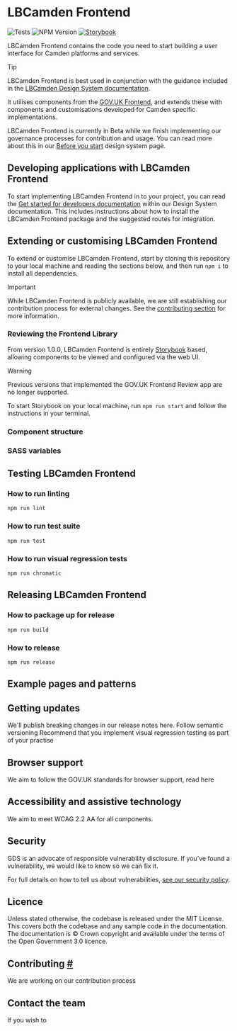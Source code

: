 LBCamden Frontend
=====================

![Tests](https://github.com/LBCamden/lbcamden-frontend/actions/workflows/tests.yml/badge.svg?branch=main) ![NPM Version](https://img.shields.io/npm/v/lbcamden-frontend) [![Storybook](https://cdn.jsdelivr.net/gh/storybookjs/brand@main/badge/badge-storybook.svg)](https://chromatic.com)

LBCamden Frontend contains the code you need to start building a user interface for Camden platforms and services.

> [!TIP]
> LBCamden Frontend is best used in conjunction with the guidance included in the [LBCamden Design System documentation](https://zeroheight.com/4c170debc).

It utilises components from the [GOV.UK Frontend](https://github.com/alphagov/govuk-frontend), and extends these with components and customisations developed for Camden specific implementations.

LBCamden Frontend is currently in Beta while we finish implementing our governance processes for contribution and usage. You can read more about this in our [Before you start](https://zeroheight.com/4c170debc/v/latest/p/22c3a6-before-you-start) design system page.

## Developing applications with LBCamden Frontend
To start implementing LBCamden Frontend in to your project, you can read the [Get started for developers documentation](https://zeroheight.com/4c170debc/p/718aa5-get-started-for-developers) within our Design System documentation. This includes instructions about how to install the LBCamden Frontend package and the suggested routes for integration.

## Extending or customising LBCamden Frontend
To extend or customise LBCamden Frontend, start by cloning this repository to your local machine and reading the sections below, and then run `npm i` to install all dependencies.

> [!IMPORTANT] 
> While LBCamden Frontend is publicly available, we are still establishing our contribution process for external changes. See the [contributing section](#contributing) for more information.

### Reviewing the Frontend Library
From version 1.0.0, LBCamden Frontend is entirely [Storybook](https://storybook.js.org/) based, allowing components to be viewed and configured via the web UI. 

> [!WARNING]  
> Previous versions that implemented the GOV.UK Frontend Review app are no longer supported.

To start Storybook on your local machine, run `npm run start` and follow the instructions in your terminal.

### Component structure

### SASS variables

## Testing LBCamden Frontend

### How to run linting
`npm run lint`

### How to run test suite
`npm run test`

### How to run visual regression tests
`npm run chromatic`

## Releasing LBCamden Frontend

### How to package up for release
`npm run build`

### How to release
`npm run release`

## Example pages and patterns

## Getting updates
We'll publish breaking changes in our release notes here.
Follow semantic versioning
Recommend that you implement visual regression testing as part of your practise

## Browser support
We aim to follow the GOV.UK standards for browser support, read here

## Accessibility and assistive technology
We aim to meet WCAG 2.2 AA for all components.

## Security
GDS is an advocate of responsible vulnerability disclosure. If you’ve found a vulnerability, we would like to know so we can fix it.

For full details on how to tell us about vulnerabilities, [see our security policy](https://github.com/alphagov/govuk-frontend/security/policy).

## Licence
Unless stated otherwise, the codebase is released under the MIT License. This covers both the codebase and any sample code in the documentation. The documentation is &copy; Crown copyright and available under the terms of the Open Government 3.0 licence.

## Contributing [#](#contributing)
We are working on our contribution process

## Contact the team
If you wish to 